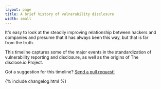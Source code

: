 ```yaml
---
layout: page
title: A brief history of vulnerability disclosure
width: small
---
```


It's easy to look at the steadily improving relationship between hackers and companies and presume that it has always been this way, but that is far from the truth. 

This timeline captures some of the major events in the standardization of vulnerability reporting and disclosure, as well as the origins of The disclose.io Project.

Got a suggestion for this timeline? <a href="https://github.com/disclose/docs/blob/main/docs/_data/changelog.yml">Send a pull request!</a>

{% include changelog.html %}
